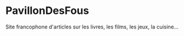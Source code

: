 PavillonDesFous
===============

Site francophone d'articles sur les livres, les films, les jeux, la cuisine...
